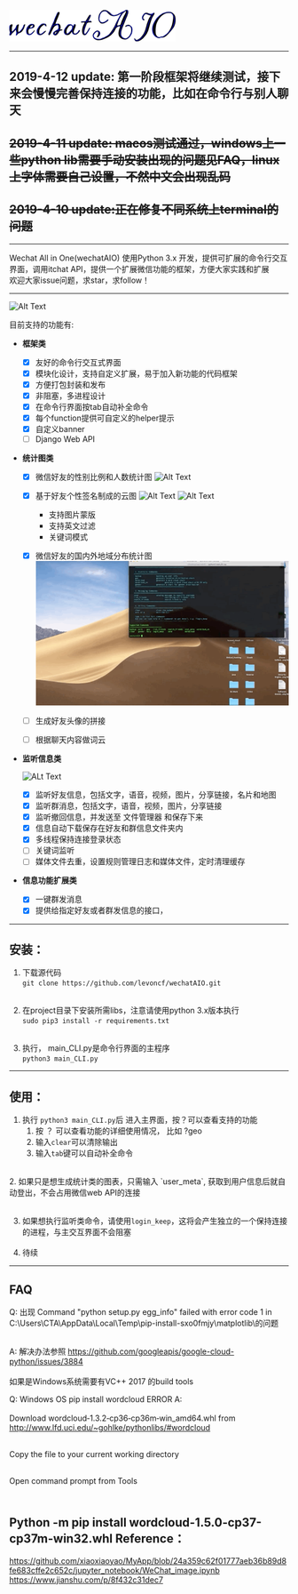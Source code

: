 
![wechatAIO](/template/logo.png "wechatAIO")

---
## 2019-4-12 update: 第一阶段框架将继续测试，接下来会慢慢完善保持连接的功能，比如在命令行与别人聊天
## <del> 2019-4-11 update: macos测试通过，windows上一些python lib需要手动安装出现的问题见FAQ，linux上字体需要自己设置，不然中文会出现乱码
## <del> 2019-4-10 update:正在修复不同系统上terminal的问题

---

Wechat All in One(wechatAIO) 使用Python 3.x 开发，提供可扩展的命令行交互界面，调用itchat API，提供一个扩展微信功能的框架，方便大家实践和扩展
<br/>
欢迎大家issue问题，求star，求follow！

---
![Alt Text](/template/interface.gif "main_cli")

目前支持的功能有:
  
  * **框架类**
   
    - [x] 友好的命令行交互式界面
    - [x] 模块化设计，支持自定义扩展，易于加入新功能的代码框架
    - [x] 方便打包封装和发布
    - [x] 非阻塞，多进程设计
    - [x] 在命令行界面按tab自动补全命令
    - [x] 每个function提供可自定义的helper提示
    - [x] 自定义banner
    - [ ] Django Web API
    
  * **统计图类**
  
    - [x] 微信好友的性别比例和人数统计图
    ![Alt Text](/template/gender.gif "gender_distribution")
    - [x] 基于好友个性签名制成的云图
    ![Alt Text](/template/wordcloud.gif "wc")
    ![Alt Text](/template/wordcloud_cn.gif "main_cli")
      * 支持图片蒙版
      * 支持英文过滤
      * 关键词模式
          
    - [x] 微信好友的国内外地域分布统计图
    ![Alt Text](/template/geo.gif "geo_distribution")
    - [ ] 生成好友头像的拼接
    - [ ] 根据聊天内容做词云

  
  * **监听信息类**
  
    ![ALt Text](/template/login_keep.gif "login_keep")
    
    - [x] 监听好友信息，包括文字，语音，视频，图片，分享链接，名片和地图
    - [x] 监听群消息，包括文字，语音，视频，图片，分享链接
    - [x] 监听撤回信息，并发送至 文件管理器 和保存下来
    - [x] 信息自动下载保存在好友和群信息文件夹内
    - [x] 多线程保持连接登录状态
    - [ ] 关键词监听
    - [ ] 媒体文件去重，设置规则管理日志和媒体文件，定时清理缓存
  
  * **信息功能扩展类**
    - [x] 一键群发消息
    - [x] 提供给指定好友或者群发信息的接口，

---
安装：
---
1. 下载源代码<br/>
   `git clone https://github.com/levoncf/wechatAIO.git`
   <br/><br/>
2. 在project目录下安装所需libs，注意请使用python 3.x版本执行<br/>
   `sudo pip3 install -r requirements.txt`
   <br/><br/>
   
3. 执行， main_CLI.py是命令行界面的主程序<br/>
   `python3 main_CLI.py`
---
使用：
---
  1. 执行 `python3 main_CLI.py`后 进入主界面，按？可以查看支持的功能<br/>
      1. 按 ？<command> 可以查看功能的详细使用情况， 比如 ?geo
      2. 输入`clear`可以清除输出
      3. 输入`tab`键可以自动补全命令
   <br/>
  2. 如果只是想生成统计类的图表，只需输入 `user_meta`, 获取到用户信息后就自动登出，不会占用微信web API的连接 <br/> <br/>
  
  3. 如果想执行监听类命令，请使用`login_keep`，这将会产生独立的一个保持连接的进程，与主交互界面不会阻塞 <br/> <br/>
  4.  待续 <br/>
---

FAQ
---
Q: 出现 Command "python setup.py egg_info" failed with error code 1 in C:\Users\CTA\AppData\Local\Temp\pip-install-sxo0fmjy\matplotlib\的问题<br/><br/>

A: 解决办法参照 https://github.com/googleapis/google-cloud-python/issues/3884
   <br/><br/>
   如果是Windows系统需要有VC++ 2017 的build tools
  
Q: Windows OS pip install wordcloud ERROR
A: <br/><br/>
  Download wordcloud‑1.3.2‑cp36‑cp36m‑win_amd64.whl from http://www.lfd.uci.edu/~gohlke/pythonlibs/#wordcloud<br/>

  <br/> Copy the file to your current working directory

  <br/> Open command prompt from Tools

  <br/> Python -m pip install wordcloud-1.5.0-cp37-cp37m-win32.whl
Reference：
---

https://github.com/xiaoxiaoyao/MyApp/blob/24a359c62f01777aeb36b89d8fe683cffe2c652c/jupyter_notebook/WeChat_image.ipynb
https://www.jianshu.com/p/8f432c31dec7
